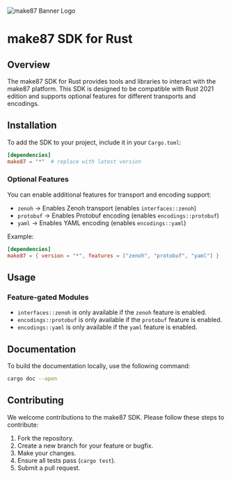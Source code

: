 ![make87 Banner Logo](https://make87-files.nyc3.digitaloceanspaces.com/assets/branding/logo/make87_ME_1d_cv_cropped.svg)
# make87 SDK for Rust

## Overview

The make87 SDK for Rust provides tools and libraries to interact with the make87 platform. This SDK is designed to be compatible with Rust 2021 edition and supports optional features for different transports and encodings.

## Installation

To add the SDK to your project, include it in your `Cargo.toml`:

```toml
[dependencies]
make87 = "*"  # replace with latest version
```

### Optional Features

You can enable additional features for transport and encoding support:

- `zenoh` → Enables Zenoh transport (enables `interfaces::zenoh`)
- `protobuf` → Enables Protobuf encoding (enables `encodings::protobuf`)
- `yaml` → Enables YAML encoding (enables `encodings::yaml`)

Example:

```toml
[dependencies]
make87 = { version = "*", features = ["zenoh", "protobuf", "yaml"] }
```

## Usage

### Feature-gated Modules

- `interfaces::zenoh` is only available if the `zenoh` feature is enabled.
- `encodings::protobuf` is only available if the `protobuf` feature is enabled.
- `encodings::yaml` is only available if the `yaml` feature is enabled.


## Documentation
To build the documentation locally, use the following command:
```bash
cargo doc --open
```

## Contributing

We welcome contributions to the make87 SDK. Please follow these steps to contribute:

1. Fork the repository.
2. Create a new branch for your feature or bugfix.
3. Make your changes.
4. Ensure all tests pass (`cargo test`).
5. Submit a pull request.

